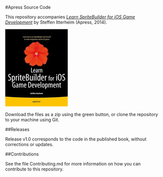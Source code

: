 #Apress Source Code

This repository accompanies [*Learn SpriteBuilder for iOS Game Development*](http://www.apress.com/9781484202630) by Steffen  Itterheim (Apress, 2014).

![Cover image](9781484202630.jpg)

Download the files as a zip using the green button, or clone the repository to your machine using Git.

##Releases

Release v1.0 corresponds to the code in the published book, without corrections or updates.

##Contributions

See the file Contributing.md for more information on how you can contribute to this repository.
